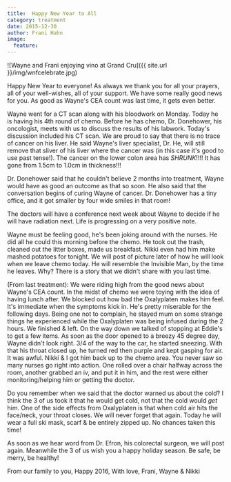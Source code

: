 ```yaml
---
title:  Happy New Year to All
category: treatment
date: 2015-12-30
author: Frani Hahn
image:
  feature: 
---
```

![Wayne and Frani enjoying vino at Grand Cru]({{ site.url }}/img/wnfcelebrate.jpg)


Happy New Year to everyone!  As always we thank you for all your prayers, all of your well-wishes, all of your support.  We have some really good news for you.  As good as Wayne's CEA count was last time, it gets even better.  

Wayne went for a CT scan along with his bloodwork on Monday.  Today he is having his 4th round of chemo.  Before he has chemo, Dr. Donehower, his oncologist, meets with us to discuss the results of his labwork.  Today's discussion included his CT scan.  We are proud to say that there is no trace of cancer on his liver.  He said Wayne's liver specialist, Dr. He, will still remove that sliver of his liver where the cancer was (in this case it's good to use past tense!).   The cancer on the lower colon area has *SHRUNK*!!!!  It has gone from 1.5cm to 1.0cm in thickness!!! 

Dr. Donehower said that he couldn't believe 2 months into treatment,  Wayne would have as good an outcome as that so soon.  He also said that the conversation begins of curing Wayne of cancer.  Dr. Donehower has a tiny office, and it got smaller by four wide smiles in that room!

The doctors will have a conference next week about Wayne to decide if he will have radiation next.  Life is progressing on a very positive note.  

Wayne must be feeling good, he's been joking around with the nurses.  He did all he could this morning before the chemo.  He took out the trash, cleaned out the litter boxes, made us breakfast.  Nikki even had him make mashed potatoes for tonight.  We will post of picture later of how he will look when we leave chemo today.  He will resemble the Invisible Man, by the time he leaves.  Why?  There is a story that we didn't share with you last time.

(From last treatment):  We were riding high from the good news about Wayne's CEA count.  In the midst of chemo we were toying with the idea of having lunch after.  We blocked out how bad the Oxalyplaten makes him feel.  It's immediate when the symptoms kick in.  He's pretty miserable for the following days.  Being one not to complain, he stayed mum on some strange things he experienced while the Oxalyplaten was being infused during the 2 hours.  We finished & left.  On the way down we talked of stopping at Eddie's to get a few items.  As soon as the door opened to a breezy 45 degree day, Wayne didn't look right.  3/4 of the way to the car, he started sneezing.  With that his throat closed up, he turned red then purple and kept gasping for air.  It was awful.  Nikki & I got him back up to the chemo area.  You never saw so many nurses go right into action.  One rolled over a chair halfway across the room, another grabbed an iv, and put it in him, and the rest were either monitoring/helping him or getting the doctor.

Do you remember when we said that the doctor warned us about the cold?  I think the 3 of us took it that he would get cold, not that the cold would *get* him.  One of the side effects from Oxalyplaten is that when cold air hits the face/neck, your throat closes.  We will never forget that again.  Today he will wear a full ski mask, scarf & be entirely zipped up.  No chances taken this time!

As soon as we hear word from Dr. Efron, his colorectal surgeon, we will post again.  Meanwhile the 3 of us wish you a happy holiday season.  Be safe, be merry, be healthy!

From our family to you,
Happy 2016,
With love, Frani, Wayne & Nikki
 
